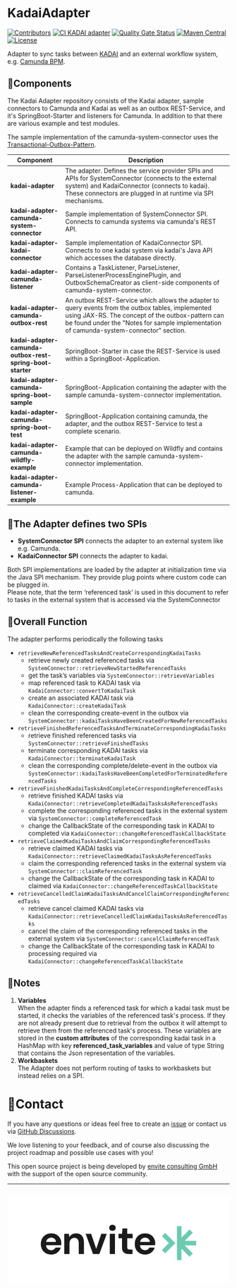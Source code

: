 # KadaiAdapter

[![Contributors](https://img.shields.io/github/contributors/kadai-io/KadaiAdapter.svg)](https://github.com/kadai-io/KadaiAdapter/graphs/contributors)
[![CI KADAI adapter](https://github.com/kadai-io/KadaiAdapter/actions/workflows/continuous-integration.yml/badge.svg)](https://github.com/kadai-io/KadaiAdapter/actions/workflows/continuous-integration.yml)
[![Quality Gate Status](https://sonarcloud.io/api/project_badges/measure?project=kadai-io_KadaiAdapter&metric=alert_status)](https://sonarcloud.io/summary/new_code?id=kadai-io_KadaiAdapter)
[![Maven Central](https://img.shields.io/maven-central/v/io.kadai/kadai-adapter.svg)](https://central.sonatype.com/artifact/io.kadai/kadai-adapter)
[![License](http://img.shields.io/:license-apache-blue.svg)](http://www.apache.org/licenses/LICENSE-2.0.html)

Adapter to sync tasks between [KADAI](https://github.com/kadai-io/kadai) and an external workflow
system, e.g. [Camunda BPM](https://camunda.com/).

## 🧫Components

The Kadai Adapter repository consists of the Kadai adapter, sample connectors to Camunda and Kadai
as well as
an outbox REST-Service, and it's SpringBoot-Starter and listeners for Camunda. In addition to that
there are various
example and test modules.

The sample implementation of the camunda-system-connector uses
the [Transactional-Outbox-Pattern](https://microservices.io/patterns/data/transactional-outbox.html).

| **Component**                                             | **Description**                                                                                                                                                                                                                                   |
|-----------------------------------------------------------|---------------------------------------------------------------------------------------------------------------------------------------------------------------------------------------------------------------------------------------------------|
| **kadai-adapter**                                         | The adapter. Defines the service provider SPIs and APIs for SystemConnector (connects to the external system) and KadaiConnector (connects to kadai). These connectors are plugged in at runtime via SPI mechanisms.                              |
| **kadai-adapter-camunda-system-connector**                | Sample implementation of SystemConnector SPI. Connects to camunda systems via camunda's REST API.                                                                                                                                                 |
| **kadai-adapter-kadai-connector**                         | Sample implementation of KadaiConnector SPI. Connects to one kadai system via kadai's Java API which accesses the database directly.                                                                                                              |
| **kadai-adapter-camunda-listener**                        | Contains a TaskListener, ParseListener, ParseListenerProcessEnginePlugin, and OutboxSchemaCreator as client-side components of camunda-system-connector.                                                                                          |
| **kadai-adapter-camunda-outbox-rest**                     | An outbox REST-Service which allows the adapter to query events from the outbox tables, implemented using JAX-RS. The concept of the outbox-pattern can be found under the "Notes for sample implementation of camunda-system-connector" section. |
| **kadai-adapter-camunda-outbox-rest-spring-boot-starter** | SpringBoot-Starter in case the REST-Service is used within a SpringBoot-Application.                                                                                                                                                              |
| **kadai-adapter-camunda-spring-boot-sample**              | SpringBoot-Application containing the adapter with the sample camunda-system-connector implementation.                                                                                                                                            |
| **kadai-adapter-camunda-spring-boot-test**                | SpringBoot-Application containing camunda, the adapter, and the outbox REST-Service to test a complete scenario.                                                                                                                                  |
| **kadai-adapter-camunda-wildfly-example**                 | Example that can be deployed on Wildfly and contains the adapter with the sample camunda-system-connector implementation.                                                                                                                         |
| **kadai-adapter-camunda-listener-example**                | Example Process-Application that can be deployed to camunda.                                                                                                                                                                                      |

## 🔗The Adapter defines two SPIs

- **SystemConnector SPI** connects the adapter to an external system like e.g. Camunda.
- **KadaiConnector SPI** connects the adapter to kadai.

Both SPI implementations are loaded by the adapter at initialization time via the Java SPI
mechanism. They provide plug
points where custom code can be plugged in.\
Please note, that the term ‘referenced task’ is used in this document to refer to tasks in the
external system that is
accessed via the SystemConnector

## 🔎Overall Function

The adapter performs periodically the following tasks

* `retrieveNewReferencedTasksAndCreateCorrespondingKadaiTasks`
  * retrieve newly created referenced tasks via `SystemConnector::retrieveNewStartedReferencedTasks`
  * get the task’s variables via `SystemConnector::retrieveVariables`
  * map referenced task to KADAI task via `KadaiConnector::convertToKadaiTask`
  * create an associated KADAI task via `KadaiConnector::createKadaiTask`
  *	clean the corresponding create-event in the outbox via `SystemConnector::kadaiTasksHaveBeenCreatedForNewReferencedTasks`
* `retrieveFinishedReferencedTasksAndTerminateCorrespondingKadaiTasks`
  * retrieve finished referenced tasks via `SystemConnector::retrieveFinishedTasks`
  * terminate corresponding KADAI tasks via `KadaiConnector::terminateKadaiTask`
  * clean the corresponding complete/delete-event in the outbox via `SystemConnector::kadaiTasksHaveBeenCompletedForTerminatedReferencedTasks`
* `retrieveFinishedKadaiTasksAndCompleteCorrespondingReferencedTasks`
  * retrieve finished KADAI tasks via `KadaiConnector::retrieveCompletedKadaiTasksAsReferencedTasks`
  * complete the corresponding referenced tasks in the external system via `SystemConnector::completeReferencedTask`
  * change the CallbackState of the corresponding task in KADAI to completed via `KadaiConnector::changeReferencedTaskCallbackState`
* `retrieveClaimedKadaiTasksAndClaimCorrespondingReferencedTasks`
  * retrieve claimed KADAI tasks via `KadaiConnector::retrieveClaimedKadaiTasksAsReferencedTasks`
  * claim the corresponding referenced tasks in the external system via ``SystemConnector::claimReferencedTask``
  * change the CallbackState of the corresponding task in KADAI to claimed via `KadaiConnector::changeReferencedTaskCallbackState`
* `retrieveCancelledClaimKadaiTasksAndCancelClaimCorrespondingReferencedTasks`
  * retrieve cancel claimed KADAI tasks via `KadaiConnector::retrieveCancelledClaimKadaiTasksAsReferencedTasks`
  * cancel the claim of the corresponding referenced tasks in the external system via `SystemConnector::cancelClaimReferencedTask`
  * change the CallbackState of the corresponding task in KADAI to processing required via `KadaiConnector::changeReferencedTaskCallbackState`         

## 📓Notes

1. **Variables** \
   When the adapter finds a referenced task for which a kadai task must be started, it checks the
   variables of the
   referenced task's process. If they are not already present due to retrieval from the outbox it
   will attempt to
   retrieve them from the referenced task's process.
   These variables are stored in the **custom attributes** of the corresponding kadai task in a
   HashMap with key **referenced_task_variables** and value of type String that contains the Json representation of
   the variables.
2. **Workbaskets** \
   The Adapter does not perform routing of tasks to workbaskets but instead relies on a SPI.

# 📨Contact

If you have any questions or ideas feel free to create an [issue](https://github.com/kadai-io/KadaiAdapter/issues) or contact us
via [GitHub Discussions](https://github.com/kadai-io/kadai/discussions).

We love listening to your feedback, and of course also discussing the project roadmap and possible use cases with you!

This open source project is being developed by [envite consulting GmbH](https://www.envite.de/)
with the support of the open source community.

---
[![envite consulting GmbH](docs/images/envite-black.png)](https://envite.de/)
---